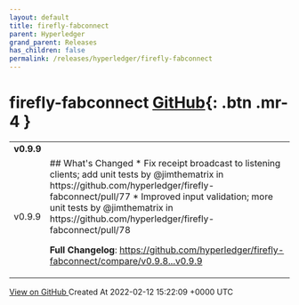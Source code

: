 ```yaml
---
layout: default
title: firefly-fabconnect
parent: Hyperledger
grand_parent: Releases
has_children: false
permalink: /releases/hyperledger/firefly-fabconnect
---
```


# firefly-fabconnect <span class="fs-3 right-align">[GitHub](https://github.com/hyperledger/firefly-fabconnect){: .btn .mr-4 }</span>


<div>
    <table>
        <tr>
            <td colspan="2">
                <b>
                    v0.9.9
                </b>
            </td>
        </tr>
        <tr>
            <td>
                <span class="chip">
                    v0.9.9
                </span>
            </td>
            <td>
                ## What's Changed
* Fix receipt broadcast to listening clients; add unit tests by @jimthematrix in https://github.com/hyperledger/firefly-fabconnect/pull/77
* Improved input validation; more unit tests by @jimthematrix in https://github.com/hyperledger/firefly-fabconnect/pull/78


**Full Changelog**: https://github.com/hyperledger/firefly-fabconnect/compare/v0.9.8...v0.9.9
            </td>
        </tr>
    </table>
    <a href="https://github.com/hyperledger/firefly-fabconnect/releases/tag/v0.9.9" class=".btn">
        View on GitHub
    </a>
    <span class="right-align">
        Created At 2022-02-12 15:22:09 +0000 UTC
    </span>
</div>

